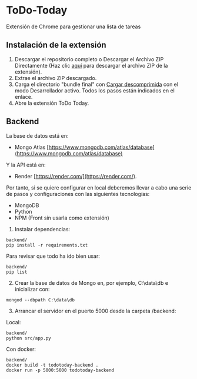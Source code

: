# ToDo-Today

Extensión de Chrome para gestionar una lista de tareas

## Instalación de la extensión

1. Descargar el repositorio completo o Descargar el Archivo ZIP Directamente (Haz clic [aquí](bundle.final.zip) para descargar el archivo ZIP de la extensión).
2. Extrae el archivo ZIP descargado.
3. Carga el directorio "bundle final" con [Cargar descomprimida](https://developer.chrome.com/docs/extensions/mv3/getstarted/development-basics/#load-unpacked) con el modo Desarrollador activo. Todos los pasos están indicados en el enlace.
4. Abre la extensión ToDo Today.

## Backend

La base de datos está en:
- Mongo Atlas [https://www.mongodb.com/atlas/database](https://www.mongodb.com/atlas/database)

Y la API está en:
- Render [https://render.com/](https://render.com/).

Por tanto, si se quiere configurar en local deberemos llevar a cabo una serie de pasos y configuraciones con las siguientes tecnologías:
- MongoDB
- Python
- NPM (Front sin usarla como extensión)

1. Instalar dependencias: 
```
backend/
pip install -r requirements.txt
```
Para revisar que todo ha ido bien usar:
```
backend/
pip list
```

2. Crear la base de datos de Mongo en, por ejemplo, C:\data\db e inicializar con:

```
mongod --dbpath C:\data\db
```

3. Arrancar el servidor en el puerto 5000 desde la carpeta /backend:

Local:
```
backend/
python src/app.py
```

Con docker:
```
backend/
docker build -t todotoday-backend .
docker run -p 5000:5000 todotoday-backend
```

